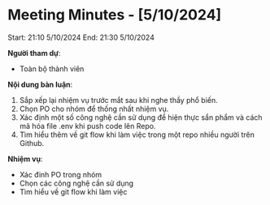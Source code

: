 # Meeting Minutes - [5/10/2024]

Start: 21:10 5/10/2024
End: 21:30 5/10/2024

**Người tham dự**:

- Toàn bộ thành viên

**Nội dung bàn luận**:

1. Sắp xếp lại nhiệm vụ trước mắt sau khi nghe thầy phổ biến.
2. Chọn PO cho nhóm để thống nhất nhiệm vụ.
3. Xác định một số công nghệ cần sử dụng để hiện thực sẩn phẩm và cách mã hóa file .env khi push code lên Repo.
4. Tìm hiểu thêm về git flow khi làm việc trong một repo nhiều người trên Github.

**Nhiệm vụ**:

- Xác đinh PO trong nhóm
- Chọn các công nghệ cần sử dụng
- Tìm hiểu về git flow khi làm việc
